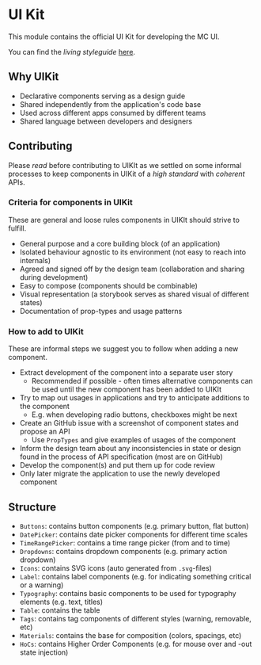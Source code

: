 # UI Kit

This module contains the official UI Kit for developing the MC UI.

You can find the _living styleguide_ [here](https://mc.escemo.com/styleguide).

## Why UIKit

* Declarative components serving as a design guide
* Shared independently from the application's code base
* Used across different apps consumed by different teams
* Shared language between developers and designers

## Contributing

Please _read_ before contributing to UIKIt as we settled on some informal
processes to keep components in UIKit of a _high standard_ with _coherent_ APIs.

### Criteria for components in UIKit

These are general and loose rules components in UIKIt should strive to fulfill.

* General purpose and a core building block (of an application)
* Isolated behaviour agnostic to its environment (not easy to reach into
  internals)
* Agreed and signed off by the design team (collaboration and sharing during
  development)
* Easy to compose (components should be combinable)
* Visual representation (a storybook serves as shared visual of different
  states)
* Documentation of prop-types and usage patterns

### How to add to UIKit

These are informal steps we suggest you to follow when adding a new component.

* Extract development of the component into a separate user story
  * Recommended if possible - often times alternative components can be used
    until the new component has been added to UIKIt
* Try to map out usages in applications and try to anticipate additions to the
  component
  * E.g. when developing radio buttons, checkboxes might be next
* Create an GitHub issue with a screenshot of component states and propose an
  API
  * Use `PropTypes` and give examples of usages of the component
* Inform the design team about any inconsistencies in state or design found in
  the process of API specification (most are on GitHub)
* Develop the component(s) and put them up for code review
* Only later migrate the application to use the newly developed component

## Structure

* `Buttons`: contains button components (e.g. primary button, flat button)
* `DatePicker`: contains date picker components for different time scales
* `TimeRangePicker`: contains a time range picker (from and to time)
* `Dropdowns`: contains dropdown components (e.g. primary action dropdown)
* `Icons`: contains SVG icons (auto generated from `.svg`-files)
* `Label`: contains label components (e.g. for indicating something critical or
  a warning)
* `Typography`: contains basic components to be used for typography elements
  (e.g. text, titles)
* `Table`: contains the table
* `Tags`: contains tag components of different styles (warning, removable, etc)
* `Materials`: contains the base for composition (colors, spacings, etc)
* `HoCs`: contains Higher Order Components (e.g. for mouse over and -out state
  injection)
